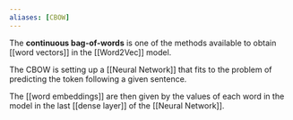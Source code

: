 ```yaml
---
aliases: [CBOW]
---
```


The __continuous bag-of-words__ is one of the methods available to obtain [[word vectors]] in the [[Word2Vec]] model.

The CBOW is setting up a [[Neural Network]] that fits to the problem of predicting the token following a given sentence.

The [[word embeddings]] are then given by the values of each word in the model in the last [[dense layer]] of the [[Neural Network]].